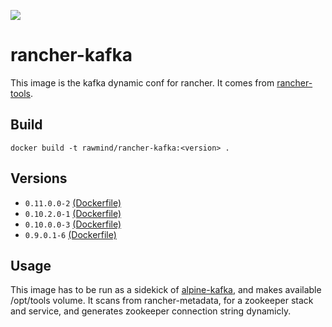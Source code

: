 [![](https://images.microbadger.com/badges/image/rawmind/rancher-kafka.svg)](https://microbadger.com/images/rawmind/rancher-kafka "Get your own image badge on microbadger.com")

rancher-kafka
==============

This image is the kafka dynamic conf for rancher. It comes from [rancher-tools][rancher-tools].

## Build

```
docker build -t rawmind/rancher-kafka:<version> .
```

## Versions

- `0.11.0.0-2` [(Dockerfile)](https://github.com/rawmind0/rancher-kafka/blob/0.11.0.0-2/README.md)
- `0.10.2.0-1` [(Dockerfile)](https://github.com/rawmind0/rancher-kafka/blob/0.10.2.0-1/README.md)
- `0.10.0.0-3` [(Dockerfile)](https://github.com/rawmind0/rancher-kafka/blob/0.10.0.0-3/README.md)
- `0.9.0.1-6` [(Dockerfile)](https://github.com/rawmind0/rancher-kafka/blob/0.9.0.1-6/README.md)


## Usage

This image has to be run as a sidekick of [alpine-kafka][alpine-kafka], and makes available /opt/tools volume. It scans from rancher-metadata, for a zookeeper stack and service, and generates zookeeper connection string dynamicly.


[alpine-kafka]: https://github.com/rawmind0/alpine-kafka
[rancher-tools]: https://github.com/rawmind0/rancher-tools
